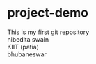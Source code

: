 # project-demo
This is my first git repository
<br>
nibedita swain
<br>
KIIT (patia)
<br>
bhubaneswar
